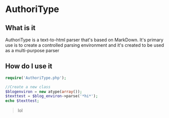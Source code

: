 # AuthoriType

## What is it 
AuthoriType is a text-to-html parser that's based on MarkDown. It's primary use is to create a controlled parsing environment and it's created to be used as a multi-purpose parser

## How do I use it 
```php
require('AuthoriType.php');

//Create a new class
$blogenviron = new atype(array());
$texttest = $blog_environ->parse('*hi*');
echo $texttest;
```


> lol
